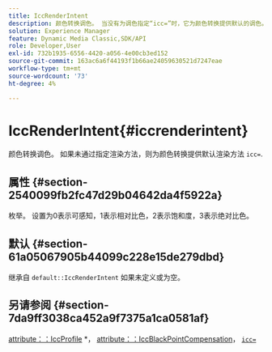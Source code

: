 ```yaml
---
title: IccRenderIntent
description: 颜色转换调色。 当没有为调色指定“icc=”时，它为颜色转换提供默认的调色。
solution: Experience Manager
feature: Dynamic Media Classic,SDK/API
role: Developer,User
exl-id: 732b1935-6556-4420-a056-4e00cb3ed152
source-git-commit: 163ac6a6f44193f1b66ae24059630521d7247eae
workflow-type: tm+mt
source-wordcount: '73'
ht-degree: 4%

---
```


# IccRenderIntent{#iccrenderintent}

颜色转换调色。 如果未通过指定渲染方法，则为颜色转换提供默认渲染方法 `icc=`.

## 属性 {#section-2540099fb2fc47d29b04642da4f5922a}

枚举。 设置为0表示可感知，1表示相对比色，2表示饱和度，3表示绝对比色。

## 默认 {#section-61a05067905b44099c228e15de279dbd}

继承自 `default::IccRenderIntent` 如果未定义或为空。

## 另请参阅 {#section-7da9ff3038ca452a9f7375a1ca0581af}

[attribute：：IccProfile](../../../../../is-api/image-catalog/image-serving-api-ref/c-image-catalog-reference/c-attributes-reference/r-iccprofilecmyk.md#reference-db89f9dac33e447cadb359ec1ba27ee0) &#42;， [attribute：：IccBlackPointCompensation](../../../../../is-api/image-catalog/image-serving-api-ref/c-image-catalog-reference/c-attributes-reference/r-iccblackpointcompensation.md#reference-357626375ee140d1807f0c05171c733f)， [`icc=`](../../../../../is-api/http-ref/image-serving-api-ref/c-http-protocol-reference/c-command-reference/r-icc.md#reference-182b5679e21e4df3b4d330535a5a7517)
